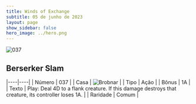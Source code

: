 ```yaml
---
title: Winds of Exchange
subtitle: 05 de junho de 2023
layout: page
show_sidebar: false
hero_image: ../hero.png
---
```


![037](https://mastervault-storage-prod.s3.amazonaws.com/media/card_front/en/600_037_85b7e7bbf0e5_en.png)


## Berserker Slam

|----|----|
| Número | 037 |
| Casa | ![Brobnar](https://archonarcana.com/images/thumb/e/e0/Brobnar.png/22px-Brobnar.png "Brobnar") |
| Tipo | Ação |
| Bônus | 1A |
| Texto | Play: Deal 4D to a flank creature. If this damage destroys that creature, its controller loses 1A. |
| Raridade | Comum |
